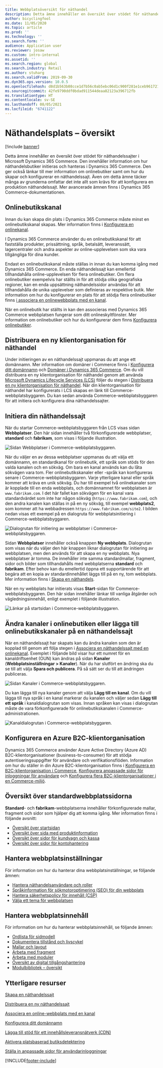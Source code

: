 ```yaml
---
title: Webbplatsöversikt för näthandel
description: Detta ämne innehåller en översikt över stödet för näthandelssajter i Microsoft Dynamics 365 Commerce.
author: bicyclingfool
ms.date: 11/05/2020
ms.topic: article
ms.prod: ''
ms.technology: ''
ms.search.form: ''
audience: Application user
ms.reviewer: josaw
ms.custom: intro-internal
ms.assetid: ''
ms.search.region: global
ms.search.industry: Retail
ms.author: stuharg
ms.search.validFrom: 2019-09-30
ms.dyn365.ops.version: 10.0.5
ms.openlocfilehash: d8d1b563b08cce1d7b56c0ab5ebc06d1c900f281e1ceb961721978ba8718eba8
ms.sourcegitcommit: 42fe9790ddf0bdad911544deaa82123a396712fb
ms.translationtype: HT
ms.contentlocale: sv-SE
ms.lasthandoff: 08/05/2021
ms.locfileid: "6741122"
---
```

# <a name="e-commerce-site-overview"></a>Näthandelsplats – översikt

[!include [banner](includes/banner.md)]

Detta ämne innehåller en översikt över stödet för näthandelssajter i Microsoft Dynamics 365 Commerce. Den innehåller information om hur näthandelsbutiker initieras och hanteras i Dynamics 365 Commerce. Den ger också länkar till mer information om onlinebutiker samt om hur du skapar och konfigurerar en näthandelssajt. Även om detta ämne täcker många av grunderna omfattar det inte allt som krävs för att konfigurera en produktion näthandelssajt. Mer avancerade ämnen finns i Dynamics 365 Commerce-dokumentationen.

## <a name="online-store-channel"></a>Onlinebutikskanal

Innan du kan skapa din plats i Dynamics 365 Commerce måste minst en onlinebutikskanal skapas. Mer information finns i [Konfigurera en onlinekanal](channel-setup-online.md). 

I Dynamics 365 Commerce använder du en onlinebutikskanal för att fastställa produkter, prissättning, språk, betalsätt, leveranssätt, lagercentraler och andra aspekter av online-upplevelsen som ska vara tillgängliga för dina kunder.

Endast en onlinebutikskanal måste ställas in innan du kan komma igång med Dynamics 365 Commerce. En enda näthandelssajt kan emellertid tillhandahålla online-upplevelsen för flera onlinebutiker. Om flera onlinebutiker exempelvis har ställts in för att stödja olika geografiska regioner, kan en enda uppsättning näthandelssidor användas för att tillhandahålla de unika upplevelser som definieras av respektive butik. Mer information om hur du konfigurerar en plats för att stödja flera onlinebutiker finns [i associera en onlinewebbplats med en kanal](associate-site-online-store.md).

När en onlinebutik har ställts in kan den associeras med Dynamics 365 Commerce webbplatsen fungerar som ditt onlineskyltfönster. Mer information om onlinebutiker och hur du konfigurerar dem finns [Konfigurera onlinebutiker](/dynamics365/unified-operations/retail/online-stores).

## <a name="deploy-a-new-e-commerce-tenant"></a>Distribuera en ny klientorganisation för näthandel

Under initieringen av en näthandelssajt uppmanas du att ange ett domännamn. Mer information om domäner i Commerce finns i [Konfigurera ditt domännamn](configure-your-domain-name.md) och [Domäner i Dynamics 365 Commerce](domains-commerce.md). Om du vill distribuera en ny klientorganisation för näthandel genom att använda [Microsoft Dynamics Lifecycle Services (LCS)](/dynamics365/unified-operations/dev-itpro/lifecycle-services/lcs-user-guide) följer du stegen i [Distribuera en ny klientorganisation för näthandel](deploy-ecommerce-site.md). När din klientorganisation för näthandel har konfigurerats i LCS skapas en länk till Commerce-webbplatsbyggaren. Du kan sedan använda Commerce-webbplatsbyggaren för att initiera och konfigurera dina näthandelssajter.

## <a name="initialize-your-e-commerce-site"></a>Initiera din näthandelssajt

När du startar Commerce-webbplatsbyggaren från LCS visas sidan **Webbplatser**. Den här sidan innehåller två förkonfigurerade webbplatser, **standard** och **fabrikam**, som visas i följande illustration.

![Sidan Webbplatser i Commerce-webbplatsbyggaren.](media/e-commerce-site-01.png)

När du väljer en av dessa webbplatser uppmanas du att välja ett domännamn, en standardkanal för onlinebutik, ett språk som stöds för den valda kanalen och en sökväg. Om bara en kanal används kan du låta sökvägen vara tom. Fler onlinebutikskanaler eller -språk kan konfigureras senare i Commerce-webbplatsbyggaren. Varje ytterligare kanal eller språk kommer att kräva en unik sökväg. Du har till exempel två onlinekanaler som är kopplade till en enda webbplats, och domännamnet för webbplatsen är `www.fabrikam.com`. I det här fallet kan sökvägen för en kanal vara standardvärdet som inte har någon sökväg (`https://www.fabrikam.com`), och den andra kanalen kan ställas in på en ny sökväg, till exempel **webbplats2**, som kommer att ha webbadressen `https://www.fabrikam.com/site2`. I bilden nedan visas ett exempel på en dialogruta för webbplatsinitiering i Commerce-webbplatsbyggaren.

![Dialogrutan för initiering av webbplatser i Commerce-webbplatsbyggaren.](media/e-commerce-site-02.png)

Sidan **Webbplatser** innehåller också knappen **Ny webbplats**. Dialogrutan som visas när du väljer den här knappen liknar dialogrutan för initiering av webbplatsen, men den används för att skapa en ny webbplats. Nya webbplatser är tomma. De innehåller inte samma standardmallar, fragment, sidor och bilder som tillhandahålls med webbplatserna **standard** och **fabrikam**. Efter behov kan du emellertid öppna ett supportärende för att begära att en kopia av standardinnehållet läggs till på en ny, tom webbplats. Mer information finns i [Skapa en näthandels](create-ecommerce-site.md).

När en ny webbplats har initierats visas **Start**-sidan för Commerce-webbplatsbyggaren. Den här sidan innehåller länkar till vanliga åtgärder och vägledningsinnehåll, enligt exemplet i följande illustration.

![Länkar på startsidan i Commerce-webbplatsbyggaren.](media/e-commerce-site-03.png)

## <a name="modify-online-store-channels-or-add-online-store-channels-to-an-e-commerce-site"></a>Ändra kanaler i onlinebutiken eller lägga till onlinebutikskanaler på en näthandelssajt

När en näthandelssajt har skapats kan du ändra kanalen som den är kopplad till genom att följa stegen i [Associera en näthandelssajt med en onlinekanal](associate-site-online-store.md). Exemplet i följande bild visar hur ett numret för en kanaldriftsenhet (OUN) kan ändras på sidan **Kanaler** (**Webbplatsinställningar \> Kanaler**). När du har slutfört en ändring ska du se till att välja **Spara och publicera**. På så sätt ser du till att ändringen publiceras.

![Sidan Kanaler i Commerce-webbplatsbyggaren.](media/e-commerce-site-04.png)

Du kan lägga till nya kanaler genom att välja **Lägg till en kanal**. Om du vill lägga till nya språk i en kanal markerar du kanalen och väljer sedan **Lägg till ett språk** i kanaldialogrutan som visas. Innan språken kan visas i dialogrutan måste de vara förkonfigurerade för onlinebutikskanalen i Commerce-administrationen.

![Kanaldialogrutan i Commerce-webbplatsbyggaren.](media/e-commerce-site-05.png)

## <a name="set-up-an-azure-b2c-tenant"></a>Konfigurera en Azure B2C-klientorganisation

Dynamics 365 Commerce använder Azure Active Directory (Azure AD) B2C-klientorganisationer (business-to-consumer) för att stödja autentiseringsuppgifter för användare och verifikationsflöden. Information om hur du ställer in din Azure B2C-klientorganisation finns i [Konfigurera en B2C-klientorganisation i Commerce](set-up-b2c-tenant.md), [Konfigurera anpassade sidor för inloggningar för användare](custom-pages-user-logins.md) och [Konfigurera flera B2C-klientorganisationer i en Commerce-miljö](configure-multi-b2c-tenants.md).

## <a name="overview-of-the-default-site-pages"></a>Översikt över standardwebbplatssidorna

**Standard**- och **fabrikam**-webbplatserna innehåller förkonfigurerade mallar, fragment och sidor som hjälper dig att komma igång. Mer information finns i följande avsnitt:

- [Översikt över startsidan](quick-tour-home-page.md)
- [Översikt över sida med produktinformation](quick-tour-pdp.md)
- [Översikt över sidor för kundvagn och kassa](quick-tour-cart-checkout.md)
- [Översikt över sidor för kontohantering](quick-tour-account-management.md)

## <a name="manage-site-settings"></a>Hantera webbplatsinställningar

För information om hur du hanterar dina webbplatsinställningar, se följande ämnen:

- [Hantera näthandelsanvändare och roller](manage-ecommerce-users-roles.md)
- [Språkinformation för sökmotoroptimering (SEO) för din webbplats](/search-engine-optimization-considerations.md)
- [Hantera säkerhetspolicy för innehåll (CSP)](manage-csp.md)
- [Välja ett tema för webbplatsen](select-site-theme.md)

## <a name="manage-site-content"></a>Hantera webbplatsinnehåll

För information om hur du hanterar webbplatsinnehåll, se följande ämnen:

- [Ordlista för sidmodell](page-elements-overview.md)
- [Dokumentera tillstånd och livscykel](document-states-overview.md)
- [Mallar och layout](templates-layouts-overview.md)
- [Arbeta med fragment](work-with-fragments.md)
- [Arbeta med moduler](work-with-modules.md)
- [Översikt av digital tillgångshantering](dam-overview.md)
- [Modulbibliotek – översikt](starter-kit-overview.md)

## <a name="additional-resources"></a>Ytterligare resurser

[Skapa en näthandelssajt](create-ecommerce-site.md)

[Distribuera en ny näthandelssajt](deploy-ecommerce-site.md)

[Associera en online-webbplats med en kanal](associate-site-online-store.md)

[Konfigurera ditt domännamn](configure-your-domain-name.md)

[Lägga till stöd för ett innehållsleveransnätverk (CDN)](add-cdn-support.md)

[Aktivera platsbaserad butiksdetektering](enable-store-detection.md)

[Ställa in anpassade sidor för användarinloggningar](custom-pages-user-logins.md)


[!INCLUDE[footer-include](../includes/footer-banner.md)]